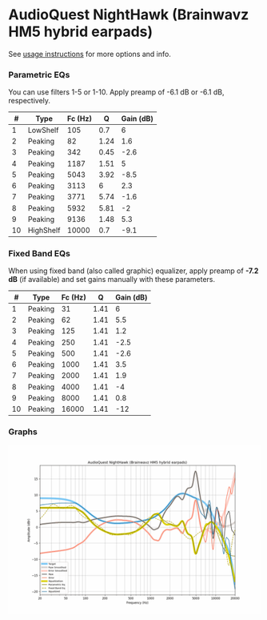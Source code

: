 # AudioQuest NightHawk (Brainwavz HM5 hybrid earpads)
See [usage instructions](https://github.com/jaakkopasanen/AutoEq#usage) for more options and info.

### Parametric EQs
You can use filters 1-5 or 1-10. Apply preamp of -6.1 dB or -6.1 dB, respectively.

|   # | Type      |   Fc (Hz) |    Q |   Gain (dB) |
|-----|-----------|-----------|------|-------------|
|   1 | LowShelf  |       105 | 0.7  |         6   |
|   2 | Peaking   |        82 | 1.24 |         1.6 |
|   3 | Peaking   |       342 | 0.45 |        -2.6 |
|   4 | Peaking   |      1187 | 1.51 |         5   |
|   5 | Peaking   |      5043 | 3.92 |        -8.5 |
|   6 | Peaking   |      3113 | 6    |         2.3 |
|   7 | Peaking   |      3771 | 5.74 |        -1.6 |
|   8 | Peaking   |      5932 | 5.81 |        -2   |
|   9 | Peaking   |      9136 | 1.48 |         5.3 |
|  10 | HighShelf |     10000 | 0.7  |        -9.1 |

### Fixed Band EQs
When using fixed band (also called graphic) equalizer, apply preamp of **-7.2 dB** (if available) and set gains manually with these parameters.

|   # | Type    |   Fc (Hz) |    Q |   Gain (dB) |
|-----|---------|-----------|------|-------------|
|   1 | Peaking |        31 | 1.41 |         6   |
|   2 | Peaking |        62 | 1.41 |         5.5 |
|   3 | Peaking |       125 | 1.41 |         1.2 |
|   4 | Peaking |       250 | 1.41 |        -2.5 |
|   5 | Peaking |       500 | 1.41 |        -2.6 |
|   6 | Peaking |      1000 | 1.41 |         3.5 |
|   7 | Peaking |      2000 | 1.41 |         1.9 |
|   8 | Peaking |      4000 | 1.41 |        -4   |
|   9 | Peaking |      8000 | 1.41 |         0.8 |
|  10 | Peaking |     16000 | 1.41 |       -12   |

### Graphs
![](./AudioQuest%20NightHawk%20(Brainwavz%20HM5%20hybrid%20earpads).png)
